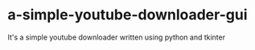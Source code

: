 # a-simple-youtube-downloader-gui
It's a simple youtube downloader written using python and tkinter
